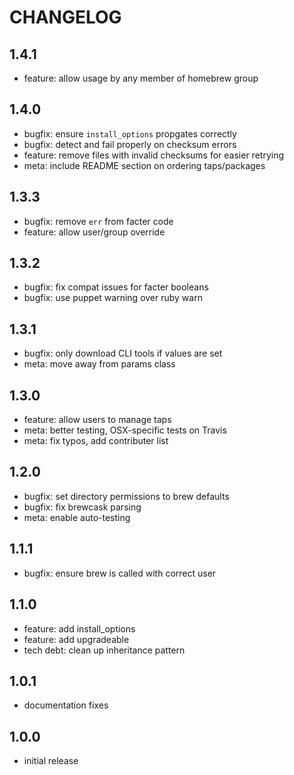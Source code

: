 # CHANGELOG

## 1.4.1
- feature: allow usage by any member of homebrew group

## 1.4.0
- bugfix: ensure `install_options` propgates correctly
- bugfix: detect and fail properly on checksum errors
- feature: remove files with invalid checksums for easier retrying
- meta: include README section on ordering taps/packages

## 1.3.3
- bugfix: remove `err` from facter code
- feature: allow user/group override

## 1.3.2
- bugfix: fix compat issues for facter booleans
- bugfix: use puppet warning over ruby warn

## 1.3.1
- bugfix: only download CLI tools if values are set
- meta: move away from params class

## 1.3.0
- feature: allow users to manage taps
- meta: better testing, OSX-specific tests on Travis
- meta: fix typos, add contributer list

## 1.2.0
- bugfix: set directory permissions to brew defaults
- bugfix: fix brewcask parsing
- meta: enable auto-testing

## 1.1.1
- bugfix: ensure brew is called with correct user

## 1.1.0
- feature: add install_options
- feature: add upgradeable
- tech debt: clean up inheritance pattern

## 1.0.1
- documentation fixes

## 1.0.0
- initial release
